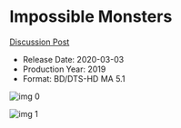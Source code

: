 # Impossible Monsters

[Discussion Post](https://www.avsforum.com/threads/bass-eq-for-filtered-movies.2995212/post-59384122)

* Release Date: 2020-03-03
* Production Year: 2019
* Format: BD/DTS-HD MA 5.1

![img 0](https://i.imgur.com/2EiZxQ8.jpg)

![img 1](https://i.imgur.com/DWF3pSW.png)

